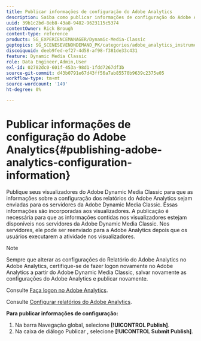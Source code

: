 ```yaml
---
title: Publicar informações de configuração do Adobe Analytics
description: Saiba como publicar informações de configuração do Adobe Analytics no Adobe Dynamic Media Classic.
uuid: 39b1c2bd-8eb8-43a8-9482-9623115c5374
contentOwner: Rick Brough
content-type: reference
products: SG_EXPERIENCEMANAGER/Dynamic-Media-Classic
geptopics: SG_SCENESEVENONDEMAND_PK/categories/adobe_analytics_instrumentation_kit
discoiquuid: deeb9fed-ef27-4d58-af98-f381de33c431
feature: Dynamic Media Classic
role: Data Engineer,Admin,User
exl-id: 02782dc0-601f-453a-98d1-1fdd7267df3b
source-git-commit: d43b0791e67d43ff56a7ab85570b9639c2375e05
workflow-type: tm+mt
source-wordcount: '149'
ht-degree: 0%

---
```


# Publicar informações de configuração do Adobe Analytics{#publishing-adobe-analytics-configuration-information}

Publique seus visualizadores do Adobe Dynamic Media Classic para que as informações sobre a configuração dos relatórios do Adobe Analytics sejam enviadas para os servidores da Adobe Dynamic Media Classic. Essas informações são incorporadas aos visualizadores. A publicação é necessária para que as informações contidas nos visualizadores estejam disponíveis nos servidores da Adobe Dynamic Media Classic. Nos servidores, ele pode ser reenviado para a Adobe Analytics depois que os usuários executarem a atividade nos visualizadores.

>[!NOTE]
>
>Sempre que alterar as configurações do Relatório do Adobe Analytics no Adobe Analytics, certifique-se de fazer logon novamente no Adobe Analytics a partir do Adobe Dynamic Media Classic, salvar novamente as configurações do Adobe Analytics e publicar novamente.

Consulte [Faça logon no Adobe Analytics](log-analytics.md#log_in_to_adobe_analytics).

Consulte [Configurar relatórios do Adobe Analytics](configuring-analytics-reports.md#configuring_adobe_analytics_reports).

**Para publicar informações de configuração:**

1. Na barra Navegação global, selecione **[!UICONTROL Publish]**.
1. Na caixa de diálogo Publicar , selecione **[!UICONTROL Submit Publish]**.
